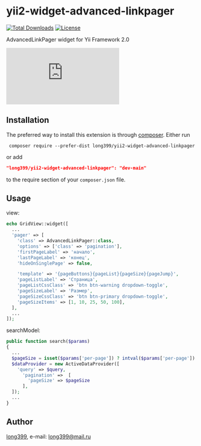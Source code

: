 # yii2-widget-advanced-linkpager

[![Total Downloads](http://poser.pugx.org/long399/yii2-widget-advanced-linkpager/downloads)](https://packagist.org/packages/long399/yii2-widget-advanced-linkpager)
[![License](http://poser.pugx.org/long399/yii2-widget-advanced-linkpager/license)](https://packagist.org/packages/long399/yii2-widget-advanced-linkpager)

AdvancedLinkPager widget for Yii Framework 2.0

![Screenshot](https://www.cyberforum.ru/blog_attachment.php?attachmentid=7079&d=1628496193 "Screenshot")

## Installation
The preferred way to install this extension is through [composer](http://getcomposer.org/download/).
Either run

```
 composer require --prefer-dist long399/yii2-widget-advanced-linkpager
```

or add

```json
"long399/yii2-widget-advanced-linkpager": "dev-main"
```

to the require section of your `composer.json` file.


## Usage
view:
```php
echo GridView::widget([
  ...
  'pager' => [
    'class' => AdvancedLinkPager::class,
    'options' => ['class' => 'pagination'],
    'firstPageLabel' => 'начало',
    'lastPageLabel' => 'конец',
    'hideOnSinglePage' => false,

    'template' => '{pageButtons}{pageList}{pageSize}{pageJump}',
    'pageListLabel' => 'Страница',
    'pageListCssClass' => 'btn btn-warning dropdown-toggle',
    'pageSizeLabel' => 'Размер',
    'pageSizeCssClass' => 'btn btn-primary dropdown-toggle',
    'pageSizeItems' => [1, 10, 25, 50, 100],
  ],
  ...
]);
```
 
searchModel:
```php
public function search($params)
{
  ...
  $pageSize = isset($params['per-page']) ? intval($params['per-page']) : 10;
  $dataProvider = new ActiveDataProvider([
    'query' => $query,
      'pagination' =>  [
        'pageSize' => $pageSize
      ],
  ]);
  ...
}
```


## Author
[long399](https://github.com/ProkopenkoRoman/), e-mail: [long399@mail.ru](mailto:long399@mail.ru)
